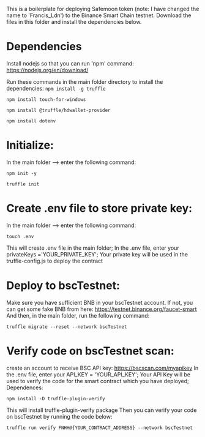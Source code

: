 This is a boilerplate for deploying Safemoon token (note: I have changed the name to 'Francis_Ldn') to the Binance Smart Chain testnet.
Download the files in this folder and install the dependencies below.
# Dependencies 
Install nodejs so that you can run 'npm' command:
https://nodejs.org/en/download/

Run these commands in the main folder directory to install the dependencies:
`npm install -g truffle`

`npm install touch-for-windows`

`npm install @truffle/hdwallet-provider`  

`npm install dotenv`

# Initialize:
In the main folder --> enter the following command:

`npm init -y `

`truffle init`

# Create .env file to store private key:
In the main folder --> enter the following command:

`touch .env`

This will create .env file in the main folder;
In the .env file, enter your privateKeys ='YOUR_PRIVATE_KEY';
Your private key will be used in the truffle-config.js to deploy the contract

# Deploy to bscTestnet:
Make sure you have sufficient BNB in your bscTestnet account. If not, you can get some fake BNB from here:
https://testnet.binance.org/faucet-smart
And then, in the main folder, run the following command:

`truffle migrate --reset --network bscTestnet`

# Verify code on bscTestnet scan:
create an account to receive BSC API key:
https://bscscan.com/myapikey
In the .env file, enter your API_KEY = 'YOUR_API_KEY';
Your API Key will be used to verify the code for the smart contract which you have deployed;
Dependences:

`npm install -D truffle-plugin-verify`

This will install truffle-plugin-verify package
Then you can verify your code on bscTestnet by running the code below:

`truffle run verify FNHH@{YOUR_CONTRACT_ADDRESS} --network bscTestnet`



